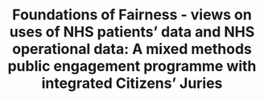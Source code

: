 ---
airtable_createdTime: '2022-05-13T10:02:45.000Z'
airtable_id: recW1o5tO0K6xin6j
link: https://understandingpatientdata.org.uk/sites/default/files/2020-03/Foundations%20of%20Fairness%20-%20Full%20Research%20Report.pdf
table: sources
title: 'Foundations of Fairness - views on uses of NHS patients’ data and NHS operational
  data: A mixed methods public engagement programme with integrated Citizens’ Juries'
---